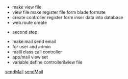 - make view file 
- view file make register file form blade formate
- create controller register form inser data into database
- web.route create
* second step
- make:mail send email
- for user and admin 
- maill class call controller
- app/mail view set 
- variable define controller&view file

[sendMail](https://www.youtube.com/watch?v=ytR5mBTuVm8&list=PLVWmHBgSb-u8slYKd7B1dM4HpGwRX6B1X&index=2)
[sendMail](https://www.itsolutionstuff.com/post/laravel-8-mail-laravel-8-send-email-tutorialexample.html?fbclid=IwAR0ymOGE76DBuUxze9plnDQTDmij6bVknTssBNVpyPgF3IB3aDcS2JtUL8A)